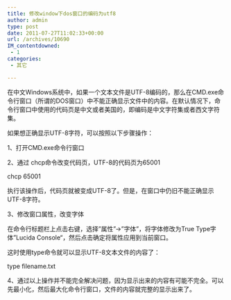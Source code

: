```yaml
---
title: 修改window下dos窗口的编码为utf8
author: admin
type: post
date: 2011-07-27T11:02:33+00:00
url: /archives/10690
IM_contentdowned:
 - 1
categories:
 - 其它

---
```

在中文Windows系统中，如果一个文本文件是UTF-8编码的，那么在CMD.exe命令行窗口（所谓的DOS窗口）中不能正确显示文件中的内容。在默认情况下，命令行窗口中使用的代码页是中文或者美国的，即编码是中文字符集或者西文字符集。

如果想正确显示UTF-8字符，可以按照以下步骤操作：

1、打开CMD.exe命令行窗口

2、通过 chcp命令改变代码页，UTF-8的代码页为65001

chcp 65001

执行该操作后，代码页就被变成UTF-8了。但是，在窗口中仍旧不能正确显示UTF-8字符。

3、修改窗口属性，改变字体

在命令行标题栏上点击右键，选择”属性”->”字体”，将字体修改为True Type字体”Lucida Console“，然后点击确定将属性应用到当前窗口。

这时使用type命令就可以显示UTF-8文本文件的内容了：

type filename.txt

4、通过以上操作并不能完全解决问题，因为显示出来的内容有可能不完全。可以先最小化，然后最大化命令行窗口，文件的内容就完整的显示出来了。